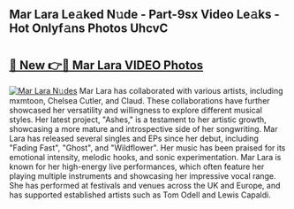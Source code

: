 ## Mar Lara Le𝚊ked N𝚞de - Part-9sx Video Le𝚊ks - Hot Onlyf𝚊ns Photos UhcvC

# <h2><a href="http://ab48729.deff.icu/?id=Mar+Lara">🔗 New 👉🔴 Mar Lara VIDEO Photos</a></h2>

[![Mar Lara N𝚞des](https://i.imgur.com/rIISA9y.gif)](http://ab48729.deff.icu/?id=Mar+Lara)
Mar Lara has collaborated with various artists, including mxmtoon, Chelsea Cutler, and Claud. These collaborations have further showcased her versatility and willingness to explore different musical styles. Her latest project, "Ashes," is a testament to her artistic growth, showcasing a more mature and introspective side of her songwriting. Mar Lara has released several singles and EPs since her debut, including "Fading Fast", "Ghost", and "Wildflower". Her music has been praised for its emotional intensity, melodic hooks, and sonic experimentation. Mar Lara is known for her high-energy live performances, which often feature her playing multiple instruments and showcasing her impressive vocal range. She has performed at festivals and venues across the UK and Europe, and has supported established artists such as Tom Odell and Lewis Capaldi.
